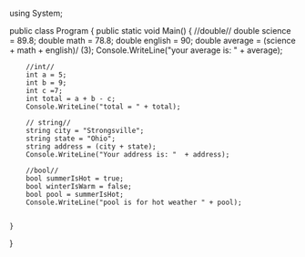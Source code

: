 using System;
					
public class Program
{
	public static void Main()
	{
		//double//
		double science = 89.8;
		double math = 78.8;
		double english = 90;
		double average = (science + math + english)/ (3);
		Console.WriteLine("your average is: " + average);
		
		//int//
		int a = 5;
		int b = 9;
		int c =7;
		int total = a + b - c;
		Console.WriteLine("total = " + total);
		
		// string//
		string city = "Strongsville";
		string state = "Ohio";
		string address = (city + state);
		Console.WriteLine("Your address is: "  + address);
		
		//bool//
		bool summerIsHot = true;
		bool winterIsWarm = false;
		bool pool = summerIsHot;
		Console.WriteLine("pool is for hot weather " + pool);
		
					  
	}
}
